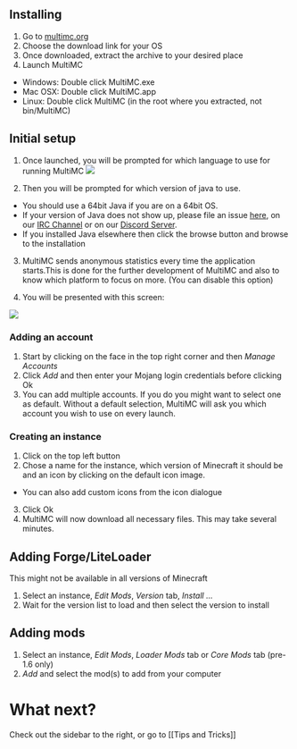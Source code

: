 ## Installing

1. Go to [multimc.org](http://multimc.org/#Download%20&%20Install)
2. Choose the download link for your OS
3. Once downloaded, extract the archive to your desired place
4. Launch MultiMC
 * Windows: Double click MultiMC.exe
 * Mac OSX: Double click MultiMC.app
 * Linux: Double click MultiMC (in the root where you extracted, not bin/MultiMC)

## Initial setup

1. Once launched, you will be prompted for which language to use for running MultiMC
![](https://i.imgur.com/dccwY1R.png)

2. Then you will be prompted for which version of java to use.
 * You should use a 64bit Java if you are on a 64bit OS.
 * If your version of Java does not show up, please file an issue [here](https://github.com/MultiMC/MultiMC5/wiki/Report-a-Bug), on our [IRC Channel](http://webchat.esper.net/?nick=&channels=MultiMC) or on our [Discord Server](https://discordapp.com/invite/98JHQ).
 * If you installed Java elsewhere then click the browse button and browse to the installation

3. MultiMC sends anonymous statistics every time the application starts.This is done for the further development of MultiMC and also to know which platform to focus on more. (You can disable this option)

4. You will be presented with this screen:

![](https://i.imgur.com/hSpWspL.png)

### Adding an account

1. Start by clicking on the face in the top right corner and then _Manage Accounts_
2. Click _Add_ and then enter your Mojang login credentials before clicking Ok
3. You can add multiple accounts. If you do you might want to select one as default. Without a default selection, MultiMC will ask you which account you wish to use on every launch.

### Creating an instance

1. Click on the top left button
2. Chose a name for the instance, which version of Minecraft it should be and an icon by clicking on the default icon image.
 * You can also add custom icons from the icon dialogue
3. Click Ok
4. MultiMC will now download all necessary files. This may take several minutes.

## Adding Forge/LiteLoader

This might not be available in all versions of Minecraft

1. Select an instance, _Edit Mods_, _Version_ tab, _Install ..._
2. Wait for the version list to load and then select the version to install

## Adding mods

1. Select an instance, _Edit Mods_, _Loader Mods_ tab or _Core Mods_ tab (pre-1.6 only)
2. _Add_ and select the mod(s) to add from your computer

# What next?

Check out the sidebar to the right, or go to [[Tips and Tricks]]